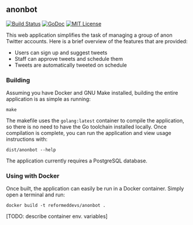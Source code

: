 ## anonbot

[![Build Status](https://ci.quickmediasolutions.com/buildStatus/icon?job=anonbot)](https://ci.quickmediasolutions.com/job/anonbot)
[![GoDoc](https://godoc.org/github.com/ReformedDevs/anonbot?status.svg)](https://godoc.org/github.com/ReformedDevs/anonbot)
[![MIT License](http://img.shields.io/badge/license-MIT-9370d8.svg?style=flat)](http://opensource.org/licenses/MIT)

This web application simplifies the task of managing a group of anon Twitter accounts. Here is a brief overview of the features that are provided:

- Users can sign up and suggest tweets
- Staff can approve tweets and schedule them
- Tweets are automatically tweeted on schedule

### Building

Assuming you have Docker and GNU Make installed, building the entire application is as simple as running:

    make

The makefile uses the `golang:latest` container to compile the application, so there is no need to have the Go toolchain installed locally. Once compilation is complete, you can run the application and view usage instructions with:

    dist/anonbot --help

The application currently requires a PostgreSQL database.

### Using with Docker

Once built, the application can easily be run in a Docker container. Simply open a terminal and run:

    docker build -t reformeddevs/anonbot .

[TODO: describe container env. variables]
